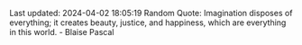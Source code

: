 Last updated: 2024-04-02 18:05:19
Random Quote: Imagination disposes of everything; it creates beauty, justice, and happiness, which are everything in this world. - Blaise Pascal